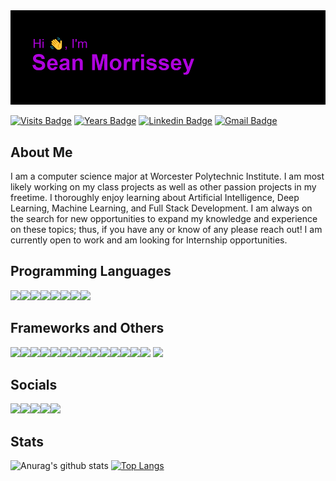 <img src="header.png">


[![Visits Badge](https://badges.pufler.dev/visits/semorrissey/semorrissey)](https://badges.pufler.dev)
[![Years Badge](https://badges.pufler.dev/years/semorrissey)](https://badges.pufler.dev)
[![Linkedin Badge](https://img.shields.io/badge/-Sean%20Morrissey-blue?style=social&logo=Linkedin&logoColor=blue&link=https://www.linkedin.com/in/sean-morrissey-31726a159/)](https://www.linkedin.com/in/sean-morrissey-31726a159/)
[![Gmail Badge](https://img.shields.io/badge/-semorrissey17-c14438?style=social&logo=Gmail&logoColor=red&link=mailto:semorrissey17@gmail.com)](mailto:semorrissey17@gmail.com)

## About Me
I am a computer science major at Worcester Polytechnic Institute. I am most likely working on my class projects as well as other passion projects in my freetime. I thoroughly enjoy learning about Artificial Intelligence, Deep Learning, Machine Learning, and Full Stack Development. I am always on the search for new opportunities to expand my knowledge and experience on these topics; thus, if you have any or know of any please reach out! I am currently open to work and am looking for Internship opportunities.

## Programming Languages
<img src="https://img.shields.io/badge/node.js%20-%2343853D.svg?&style=for-the-badge&logo=node.js&logoColor=white"/><img src="https://img.shields.io/badge/javascript%20-%23323330.svg?&style=for-the-badge&logo=javascript&logoColor=%23F7DF1E"/><img src="https://img.shields.io/badge/html5%20-%23E34F26.svg?&style=for-the-badge&logo=html5&logoColor=white"/><img src="https://img.shields.io/badge/css3%20-%231572B6.svg?&style=for-the-badge&logo=css3&logoColor=white"/><img src="https://img.shields.io/badge/python%20-%2314354C.svg?&style=for-the-badge&logo=python&logoColor=white"/><img src="https://img.shields.io/badge/c%20-%2300599C.svg?&style=for-the-badge&logo=c&logoColor=white"/><img src="https://img.shields.io/badge/c++%20-%2300599C.svg?&style=for-the-badge&logo=c%2B%2B&ogoColor=white"/><img src="https://img.shields.io/badge/java-%23ED8B00.svg?&style=for-the-badge&logo=java&logoColor=white"/>

## Frameworks and Others
<img src="https://img.shields.io/badge/express.js%20-%23404d59.svg?&style=for-the-badge"/><img src="https://img.shields.io/badge/bootstrap%20-%23563D7C.svg?&style=for-the-badge&logo=bootstrap&logoColor=white"/><img src="https://img.shields.io/badge/jquery%20-%230769AD.svg?&style=for-the-badge&logo=jquery&logoColor=white"/><img src ="https://img.shields.io/badge/MongoDB-%234ea94b.svg?&style=for-the-badge&logo=mongodb&logoColor=white"/><img src ="https://img.shields.io/badge/oracle%20-%23F00000.svg?&style=for-the-badge&logo=oracle&logoColor=white" /><img src="https://img.shields.io/badge/Keras%20-%23D00000.svg?&style=for-the-badge&logo=Keras&logoColor=white"/><img src="https://img.shields.io/badge/TensorFlow%20-%23FF6F00.svg?&style=for-the-badge&logo=TensorFlow&logoColor=white" /><img src="https://img.shields.io/badge/unity%20-%23000000.svg?&style=for-the-badge&logo=unity&logoColor=white"/><img src="https://img.shields.io/badge/steam%20-%23000000.svg?&style=for-the-badge&logo=steam&logoColor=white"/><img src="https://img.shields.io/badge/AWS%20-%23FF9900.svg?&style=for-the-badge&logo=amazon-aws&logoColor=white"/><img src="https://img.shields.io/badge/heroku%20-%23430098.svg?&style=for-the-badge&logo=heroku&logoColor=white"/><img src="https://img.shields.io/badge/glitch%20-%233333FF.svg?&style=for-the-badge&logo=glitch&logoColor=white"/><img src="https://img.shields.io/badge/adobe%20photoshop%20-%2331A8FF.svg?&style=for-the-badge&logo=adobe%20photoshop&logoColor=white"/><img src="https://img.shields.io/badge/adobe%20illustrator%20-%23FF9A00.svg?&style=for-the-badge&logo=adobe%20illustrator&logoColor=white"/>
<img src="https://img.shields.io/badge/adobe%20xd%20-%23FF26BE.svg?&style=for-the-badge&logo=adobe%20xd&logoColor=white"/>


## Socials
<img src="https://img.shields.io/badge/smorr16%20-%23E4405F.svg?&style=for-the-badge&logo=Instagram&logoColor=white"/><img src="https://img.shields.io/badge/bronzebox%20-%23FFFC00.svg?&style=for-the-badge&logo=Snapchat&logoColor=white"/><img src="https://img.shields.io/badge/tib46%20-%239146FF.svg?&style=for-the-badge&logo=Twitch&logoColor=white"/><img src="https://img.shields.io/badge/linkedin%20-%230077B5.svg?&style=for-the-badge&logo=linkedin&logoColor=white"/><img src="https://img.shields.io/badge/64bit%239854%20-%237289DA.svg?&style=for-the-badge&logo=discord&logoColor=white"/>

## Stats

![Anurag's github stats](https://github-readme-stats.vercel.app/api?username=semorrissey&count_private=true&show_icons=true&theme=midnight-purple&include_all_commits=true)
[![Top Langs](https://github-readme-stats.vercel.app/api/top-langs/?username=semorrissey&layout=compact&langs_count=7&theme=midnight-purple&hide=TeX)](https://github.com/anuraghazra/github-readme-stats)
